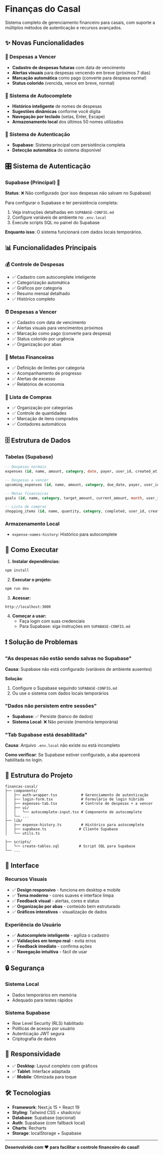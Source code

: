 # Finanças do Casal

Sistema completo de gerenciamento financeiro para casais, com suporte a múltiplos métodos de autenticação e recursos avançados.

## ✨ Novas Funcionalidades

### 🔔 Despesas a Vencer
- **Cadastro de despesas futuras** com data de vencimento
- **Alertas visuais** para despesas vencendo em breve (próximos 7 dias)
- **Marcação automática** como pago (converte para despesa normal)
- **Status colorido** (vencida, vence em breve, normal)

### 🎯 Sistema de Autocomplete
- **Histórico inteligente** de nomes de despesas
- **Sugestões dinâmicas** conforme você digita
- **Navegação por teclado** (setas, Enter, Escape)
- **Armazenamento local** dos últimos 50 nomes utilizados

### 🔄 Sistema de Autenticação
- **Supabase**: Sistema principal com persistência completa
- **Detecção automática** do sistema disponível

## 🎛️ Sistema de Autenticação

### Supabase (Principal) 🚀
**Status**: ❌ Não configurado (por isso despesas não salvam no Supabase)

Para configurar o Supabase e ter persistência completa:
1. Veja instruções detalhadas em `SUPABASE-CONFIG.md`
2. Configure variáveis de ambiente no `.env.local`
3. Execute scripts SQL no painel do Supabase

**Enquanto isso**: O sistema funcionará com dados locais temporários.

## 📊 Funcionalidades Principais

### 💰 Controle de Despesas
- ✅ Cadastro com autocomplete inteligente
- ✅ Categorização automática
- ✅ Gráficos por categoria
- ✅ Resumo mensal detalhado
- ✅ Histórico completo

### ⏰ Despesas a Vencer
- ✅ Cadastro com data de vencimento
- ✅ Alertas visuais para vencimentos próximos
- ✅ Marcação como pago (converte para despesa)
- ✅ Status colorido por urgência
- ✅ Organização por abas

### 🎯 Metas Financeiras
- ✅ Definição de limites por categoria
- ✅ Acompanhamento de progresso
- ✅ Alertas de excesso
- ✅ Relatórios de economia

### 🛒 Lista de Compras
- ✅ Organização por categorias
- ✅ Controle de quantidades
- ✅ Marcação de itens comprados
- ✅ Contadores automáticos

## 🗄️ Estrutura de Dados

### Tabelas (Supabase)
```sql
-- Despesas normais
expenses (id, name, amount, category, date, payer, user_id, created_at)

-- Despesas a vencer
upcoming_expenses (id, name, amount, category, due_date, payer, user_id, is_paid, created_at)

-- Metas financeiras
goals (id, name, category, target_amount, current_amount, month, user_id, created_at)

-- Lista de compras
shopping_items (id, name, quantity, category, completed, user_id, created_at)
```

### Armazenamento Local
- `expense-names-history`: Histórico para autocomplete

## 🚀 Como Executar

1. **Instalar dependências:**
```bash
npm install
```

2. **Executar o projeto:**
```bash
npm run dev
```

3. **Acessar:**
```
http://localhost:3000
```

4. **Começar a usar:**
   - Faça login com suas credenciais
   - Para Supabase: siga instruções em `SUPABASE-CONFIG.md`

## ❗ Solução de Problemas

### "As despesas não estão sendo salvas no Supabase"
**Causa**: Supabase não está configurado (variáveis de ambiente ausentes)

**Solução**:
1. Configure o Supabase seguindo `SUPABASE-CONFIG.md`
2. Ou use o sistema com dados locais temporários

### "Dados não persistem entre sessões"
- **Supabase**: ✅ Persiste (banco de dados)
- **Sistema Local**: ❌ Não persiste (memória temporária)

### "Tab Supabase está desabilitada"
**Causa**: Arquivo `.env.local` não existe ou está incompleto

**Como verificar**: Se Supabase estiver configurado, a aba aparecerá habilitada no login.

## 📁 Estrutura do Projeto

```
financas-casal/
├── components/
│   ├── auth-wrapper.tsx           # Gerenciamento de autenticação
│   ├── login-form.tsx             # Formulário de login híbrido
│   ├── expenses-tab.tsx           # Controle de despesas + a vencer
│   ├── ui/
│   │   └── autocomplete-input.tsx # Componente de autocomplete
│   └── ...
├── lib/
│   ├── expense-history.ts         # Histórico para autocomplete
│   ├── supabase.ts               # Cliente Supabase
│   └── utils.ts

├── scripts/
│   └── create-tables.sql         # Script SQL para Supabase
└── ...
```

## 🎨 Interface

### Recursos Visuais
- ✅ **Design responsivo** - funciona em desktop e mobile
- ✅ **Tema moderno** - cores suaves e interface limpa
- ✅ **Feedback visual** - alertas, cores e status
- ✅ **Organização por abas** - conteúdo bem estruturado
- ✅ **Gráficos interativos** - visualização de dados

### Experiência do Usuário
- ✅ **Autocomplete inteligente** - agiliza o cadastro
- ✅ **Validações em tempo real** - evita erros
- ✅ **Feedback imediato** - confirma ações
- ✅ **Navegação intuitiva** - fácil de usar

## 🔒 Segurança

### Sistema Local
- Dados temporários em memória
- Adequado para testes rápidos

### Sistema Supabase
- Row Level Security (RLS) habilitado
- Políticas de acesso por usuário
- Autenticação JWT segura
- Criptografia de dados

## 📱 Responsividade

- ✅ **Desktop**: Layout completo com gráficos
- ✅ **Tablet**: Interface adaptada
- ✅ **Mobile**: Otimizada para toque

## 🛠️ Tecnologias

- **Framework**: Next.js 15 + React 19
- **Styling**: Tailwind CSS + shadcn/ui
- **Database**: Supabase (opcional)
- **Auth**: Supabase (com fallback local)
- **Charts**: Recharts
- **Storage**: localStorage + Supabase

---

**Desenvolvido com ❤️ para facilitar o controle financeiro do casal!** 